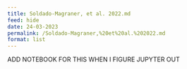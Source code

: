 ```yaml
---
title: Soldado-Magraner, et al. 2022.md
feed: hide
date: 24-03-2023
permalink: /Soldado-Magraner,%20et%20al.%202022.md
format: list
---
```



ADD NOTEBOOK FOR THIS WHEN I FIGURE JUPYTER OUT